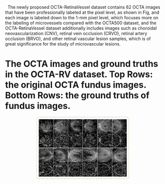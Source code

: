 &nbsp;&nbsp;The newly proposed OCTA-RetinaVessel dataset contains 62 OCTA images that have been professionally labeled at the pixel level, as shown in Fig, and each image is labeled down to the 1-mm pixel level, which focuses more on the labeling of microvessels compared with the OCTA500 dataset, and the OCTA-RetinaVessel dataset additionally includes images such as choroidal neovascularization (CNV), retinal vein occlusion (CRVO), retinal artery occlusion (BRVO), and other retinal vascular lesion samples, which is of great significance for the study of microvascular lesions.

# The OCTA images and ground truths in the OCTA-RV dataset. Top Rows: the original OCTA fundus images. Bottom Rows: the ground truths of fundus images.
<div style="text-align:center">
  <img src="static/assets/img/dataset.png" alt="dataset" width="300" height="200">
</div>
